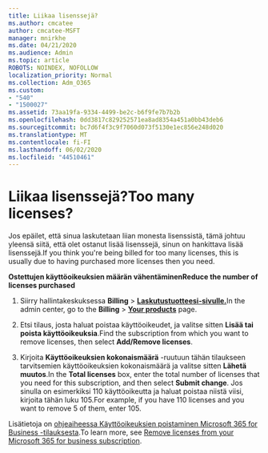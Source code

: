 ```yaml
---
title: Liikaa lisenssejä?
ms.author: cmcatee
author: cmcatee-MSFT
manager: mnirkhe
ms.date: 04/21/2020
ms.audience: Admin
ms.topic: article
ROBOTS: NOINDEX, NOFOLLOW
localization_priority: Normal
ms.collection: Adm_O365
ms.custom:
- "540"
- "1500027"
ms.assetid: 73aa19fa-9334-4499-be2c-b6f9fe7b7b2b
ms.openlocfilehash: 0dd3817c829252571ea8ad8354a451a0bb43deb6
ms.sourcegitcommit: bc7d6f4f3c9f7060d073f5130e1ec856e248d020
ms.translationtype: MT
ms.contentlocale: fi-FI
ms.lasthandoff: 06/02/2020
ms.locfileid: "44510461"
---
```

# <a name="too-many-licenses"></a><span data-ttu-id="9fc14-102">Liikaa lisenssejä?</span><span class="sxs-lookup"><span data-stu-id="9fc14-102">Too many licenses?</span></span>

<span data-ttu-id="9fc14-103">Jos epäilet, että sinua laskutetaan liian monesta lisenssistä, tämä johtuu yleensä siitä, että olet ostanut lisää lisenssejä, sinun on hankittava lisää lisenssejä.</span><span class="sxs-lookup"><span data-stu-id="9fc14-103">If you think you're being billed for too many licenses, this is usually due to having purchased more licenses then you need.</span></span>
  
<span data-ttu-id="9fc14-104">**Ostettujen käyttöoikeuksien määrän vähentäminen**</span><span class="sxs-lookup"><span data-stu-id="9fc14-104">**Reduce the number of licenses purchased**</span></span>
  
1. <span data-ttu-id="9fc14-105">Siirry hallintakeskuksessa **Billing** \> **[Laskutustuotteesi-sivulle.](https://go.microsoft.com/fwlink/p/?linkid=842054)**</span><span class="sxs-lookup"><span data-stu-id="9fc14-105">In the admin center, go to the **Billing** \> **[Your products](https://go.microsoft.com/fwlink/p/?linkid=842054)** page.</span></span>

2. <span data-ttu-id="9fc14-106">Etsi tilaus, josta haluat poistaa käyttöoikeudet, ja valitse sitten **Lisää tai poista käyttöoikeuksia**.</span><span class="sxs-lookup"><span data-stu-id="9fc14-106">Find the subscription from which you want to remove licenses, then select **Add/Remove licenses**.</span></span>

3. <span data-ttu-id="9fc14-107">Kirjoita **Käyttöoikeuksien kokonaismäärä** -ruutuun tähän tilaukseen tarvitsemien käyttöoikeuksien kokonaismäärä ja valitse sitten **Lähetä muutos**.</span><span class="sxs-lookup"><span data-stu-id="9fc14-107">In the **Total licenses** box, enter the total number of licenses that you need for this subscription, and then select **Submit change**.</span></span> <span data-ttu-id="9fc14-108">Jos sinulla on esimerkiksi 110 käyttöoikeutta ja haluat poistaa niistä viisi, kirjoita tähän luku 105.</span><span class="sxs-lookup"><span data-stu-id="9fc14-108">For example, if you have 110 licenses and you want to remove 5 of them, enter 105.</span></span>

<span data-ttu-id="9fc14-109">Lisätietoja on [ohjeaiheessa Käyttöoikeuksien poistaminen Microsoft 365 for Business -tilauksesta](https://docs.microsoft.com/microsoft-365/commerce/licenses/buy-licenses).</span><span class="sxs-lookup"><span data-stu-id="9fc14-109">To learn more, see [Remove licenses from your Microsoft 365 for business subscription](https://docs.microsoft.com/microsoft-365/commerce/licenses/buy-licenses).</span></span>